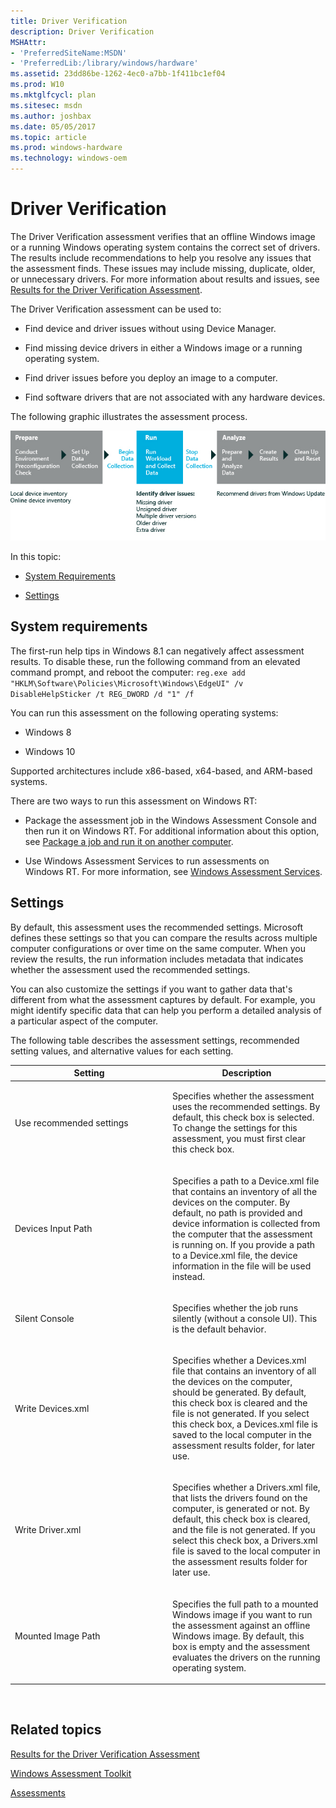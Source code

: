 ```yaml
---
title: Driver Verification
description: Driver Verification
MSHAttr:
- 'PreferredSiteName:MSDN'
- 'PreferredLib:/library/windows/hardware'
ms.assetid: 23dd86be-1262-4ec0-a7bb-1f411bc1ef04
ms.prod: W10
ms.mktglfcycl: plan
ms.sitesec: msdn
ms.author: joshbax
ms.date: 05/05/2017
ms.topic: article
ms.prod: windows-hardware
ms.technology: windows-oem
---
```


# Driver Verification


The Driver Verification assessment verifies that an offline Windows image or a running Windows operating system contains the correct set of drivers. The results include recommendations to help you resolve any issues that the assessment finds. These issues may include missing, duplicate, older, or unnecessary drivers. For more information about results and issues, see [Results for the Driver Verification Assessment](results-for-the-driver-verification-assessment.md).

The Driver Verification assessment can be used to:

-   Find device and driver issues without using Device Manager.

-   Find missing device drivers in either a Windows image or a running operating system.

-   Find driver issues before you deploy an image to a computer.

-   Find software drivers that are not associated with any hardware devices.

The following graphic illustrates the assessment process.

![workflow graphic for driver verification](images/dep-win8-8-techref-driverassessmentflow.jpg)

In this topic:

-   [System Requirements](#beforebegin)

-   [Settings](#settings)

## <a href="" id="beforebegin"></a>System requirements


The first-run help tips in Windows 8.1 can negatively affect assessment results. To disable these, run the following command from an elevated command prompt, and reboot the computer: `reg.exe add "HKLM\Software\Policies\Microsoft\Windows\EdgeUI" /v DisableHelpSticker /t REG_DWORD /d "1" /f`

You can run this assessment on the following operating systems:

-   Windows 8

-   Windows 10

Supported architectures include x86-based, x64-based, and ARM-based systems.

There are two ways to run this assessment on Windows RT:

-   Package the assessment job in the Windows Assessment Console and then run it on Windows RT. For additional information about this option, see [Package a job and run it on another computer](package-a-job-and-run-it-on-another-computer.md).

-   Use Windows Assessment Services to run assessments on Windows RT. For more information, see [Windows Assessment Services](windows-assessment-services-technical-reference.md).

## Settings


By default, this assessment uses the recommended settings. Microsoft defines these settings so that you can compare the results across multiple computer configurations or over time on the same computer. When you review the results, the run information includes metadata that indicates whether the assessment used the recommended settings.

You can also customize the settings if you want to gather data that's different from what the assessment captures by default. For example, you might identify specific data that can help you perform a detailed analysis of a particular aspect of the computer.

The following table describes the assessment settings, recommended setting values, and alternative values for each setting.

<table>
<colgroup>
<col width="50%" />
<col width="50%" />
</colgroup>
<thead>
<tr class="header">
<th>Setting</th>
<th>Description</th>
</tr>
</thead>
<tbody>
<tr class="odd">
<td><p>Use recommended settings</p></td>
<td><p>Specifies whether the assessment uses the recommended settings. By default, this check box is selected. To change the settings for this assessment, you must first clear this check box.</p></td>
</tr>
<tr class="even">
<td><p>Devices Input Path</p></td>
<td><p>Specifies a path to a Device.xml file that contains an inventory of all the devices on the computer. By default, no path is provided and device information is collected from the computer that the assessment is running on. If you provide a path to a Device.xml file, the device information in the file will be used instead.</p></td>
</tr>
<tr class="odd">
<td><p>Silent Console</p></td>
<td><p>Specifies whether the job runs silently (without a console UI). This is the default behavior.</p></td>
</tr>
<tr class="even">
<td><p>Write Devices.xml</p></td>
<td><p>Specifies whether a Devices.xml file that contains an inventory of all the devices on the computer, should be generated. By default, this check box is cleared and the file is not generated. If you select this check box, a Devices.xml file is saved to the local computer in the assessment results folder, for later use.</p></td>
</tr>
<tr class="odd">
<td><p>Write Driver.xml</p></td>
<td><p>Specifies whether a Drivers.xml file, that lists the drivers found on the computer, is generated or not. By default, this check box is cleared, and the file is not generated. If you select this check box, a Drivers.xml file is saved to the local computer in the assessment results folder for later use.</p></td>
</tr>
<tr class="even">
<td><p>Mounted Image Path</p></td>
<td><p>Specifies the full path to a mounted Windows image if you want to run the assessment against an offline Windows image. By default, this box is empty and the assessment evaluates the drivers on the running operating system.</p></td>
</tr>
</tbody>
</table>

 

## Related topics


[Results for the Driver Verification Assessment](results-for-the-driver-verification-assessment.md)

[Windows Assessment Toolkit](windows-assessment-toolkit-technical-reference.md)

[Assessments](assessments.md)

 

 







